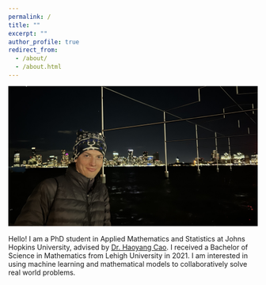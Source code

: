 ```yaml
---
permalink: /
title: ""
excerpt: ""
author_profile: true
redirect_from: 
  - /about/
  - /about.html
---
```


![photo](/images/websitephoto.JPEG)

Hello! I am a PhD student in Applied Mathematics and Statistics at Johns Hopkins University, advised by [Dr. Haoyang Cao](https://haoyang-cao.github.io/). I received a Bachelor of Science in Mathematics from Lehigh University in 2021. I am interested in using machine learning and mathematical models to collaboratively solve real world problems.
